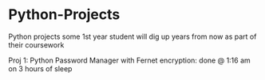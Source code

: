 # Python-Projects
Python projects some 1st year student will dig up years from now as part of their coursework

Proj 1: Python Password Manager with Fernet encryption: done @ 1:16 am on 3 hours of sleep
